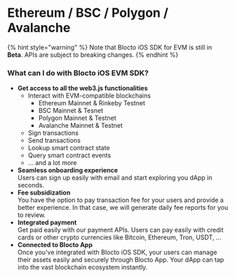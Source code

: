 # Ethereum / BSC / Polygon / Avalanche

{% hint style="warning" %}
Note that Blocto iOS SDK for EVM is still in **Beta**. APIs are subject to breaking changes.
{% endhint %}

### What can I do with Blocto iOS EVM SDK?

* **Get access to all the web3.js functionalities**
  * Interact with EVM-compatible blockchains
    * Ethereum Mainnet & Rinkeby Testnet
    * BSC Mainnet & Tesnet
    * Polygon Mainnet & Testnet
    * Avalanche Mainnet & Testnet
  * Sign transactions
  * Send transactions
  * Lookup smart contract state
  * Query smart contract events
  * ... and a lot more
* **Seamless onboarding experience**\
  Users can sign up easily with email and start exploring you dApp in seconds.
* **Fee subsidization**\
  You have the option to pay transaction fee for your users and provide a better experience. In that case, we will generate daily fee reports for you to review.
* **Integrated payment**\
  Get paid easily with our payment APIs. Users can pay easily with credit cards or other crypto currencies like Bitcoin, Ethereum, Tron, USDT, ...
* **Connected to Blocto App**\
  Once you've integrated with Blocto iOS SDK, your users can manage their assets easily and securely through Blocto App. Your dApp can tap into the vast blockchain ecosystem instantly.
